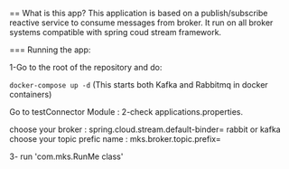 == What is this app?
This application is based on a publish/subscribe reactive service to consume messages from broker.
It run on all broker systems compatible with spring coud stream framework. 

=== Running the app:

1-Go to the root of the repository and do:

`docker-compose up -d`
(This starts both Kafka and Rabbitmq in docker containers)



Go to testConnector Module :
2-check applications.properties.

choose your broker :
spring.cloud.stream.default-binder= rabbit or kafka
choose your topic prefic name :
mks.broker.topic.prefix=

3- run 'com.mks.RunMe class'